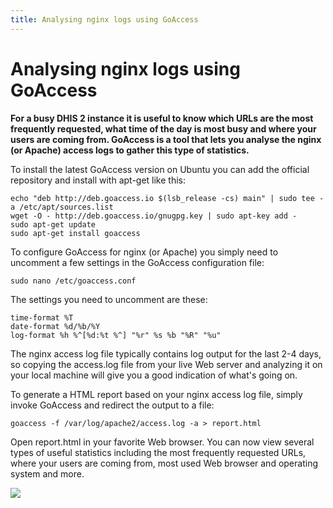 ```yaml
---
title: Analysing nginx logs using GoAccess
---
```

# Analysing nginx logs using GoAccess

**For a busy DHIS 2 instance it is useful to know which URLs are the most frequently requested, what time of the day is most busy and where your users are coming from. GoAccess is a tool that lets you analyse the nginx (or Apache) access logs to gather this type of statistics.**

To install the latest GoAccess version on Ubuntu you can add the official repository and install with apt-get like this:

```
echo "deb http://deb.goaccess.io $(lsb_release -cs) main" | sudo tee -a /etc/apt/sources.list
wget -O - http://deb.goaccess.io/gnugpg.key | sudo apt-key add -
sudo apt-get update
sudo apt-get install goaccess
```

To configure GoAccess for nginx (or Apache) you simply need to uncomment a few settings in the GoAccess configuration file:

```
sudo nano /etc/goaccess.conf
```

The settings you need to uncomment are these:

```
time-format %T
date-format %d/%b/%Y
log-format %h %^[%d:%t %^] "%r" %s %b "%R" "%u"
```

The nginx access log file typically contains log output for the last 2-4 days, so copying the access.log file from your live Web server and analyzing it on your local machine will give you a good indication of what's going on.

To generate a HTML report based on your nginx access log file, simply invoke GoAccess and redirect the output to a file:

```
goaccess -f /var/log/apache2/access.log -a > report.html
```

Open report.html in your favorite Web browser. You can now view several types of useful statistics including the most frequently requested URLs, where your users are coming from, most used Web browser and operating system and more.

![](resources/images/goaccess.png)
